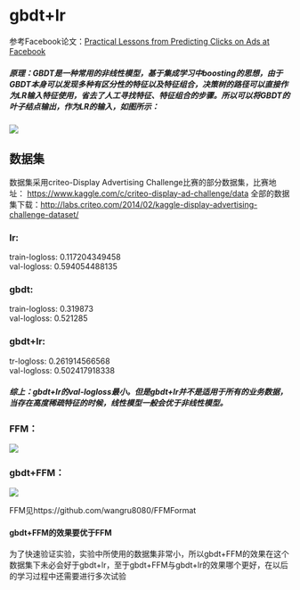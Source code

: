 # gbdt+lr  
参考Facebook论文：[Practical Lessons from Predicting Clicks on Ads at
Facebook](http://www.herbrich.me/papers/adclicksfacebook.pdf) 
##### 原理：GBDT是一种常用的非线性模型，基于集成学习中boosting的思想，由于GBDT本身可以发现多种有区分性的特征以及特征组合，决策树的路径可以直接作为LR输入特征使用，省去了人工寻找特征、特征组合的步骤。所以可以将GBDT的叶子结点输出，作为LR的输入，如图所示：
![](https://upload-images.jianshu.io/upload_images/4155986-8a4cb50aefba2877.png?imageMogr2/auto-orient/strip%7CimageView2/2/w/508)  

## 数据集  
数据集采用criteo-Display Advertising Challenge比赛的部分数据集，比赛地址： https://www.kaggle.com/c/criteo-display-ad-challenge/data 全部的数据集下载：http://labs.criteo.com/2014/02/kaggle-display-advertising-challenge-dataset/

### lr:
train-logloss:  0.117204349458  
val-logloss:  0.594054488135  

### gbdt:
train-logloss: 0.319873  
val-logloss: 0.521285  

### gbdt+lr:
tr-logloss:  0.261914566568  
val-logloss:  0.502417918338  

##### 综上：gbdt+lr的val-logloss最小。但是gbdt+lr并不是适用于所有的业务数据，当存在高度稀疏特征的时候，线性模型一般会优于非线性模型。  

### FFM：
![](https://github.com/wangru8080/gbdt-lr/blob/master/ffm.png)   

### gbdt+FFM：
![](https://github.com/wangru8080/gbdt-lr/blob/master/gbdt%2Bffm.png) 

FFM见https://github.com/wangru8080/FFMFormat

#### gbdt+FFM的效果要优于FFM  

为了快速验证实验，实验中所使用的数据集非常小，所以gbdt+FFM的效果在这个数据集下未必会好于gbdt+lr，至于gbdt+FFM与gbdt+lr的效果哪个更好，在以后的学习过程中还需要进行多次试验
